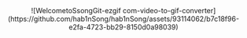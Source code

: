 <!-- 1. Initial screen -->
<div align="center">
  ![WelcometoSsongGit-ezgif com-video-to-gif-converter](https://github.com/hab1nSong/hab1nSong/assets/93114062/b7c18f96-e2fa-4723-bb29-8150d0a98039)
</div>


<!--
**hab1nSong/hab1nSong** is a ✨ _special_ ✨ repository because its `README.md` (this file) appears on your GitHub profile.

Here are some ideas to get you started:

- 🔭 I’m currently working on ...
- 🌱 I’m currently learning ...
- 👯 I’m looking to collaborate on ...
- 🤔 I’m looking for help with ...
- 💬 Ask me about ...
- 📫 How to reach me: ...
- 😄 Pronouns: ...
- ⚡ Fun fact: ...
-->
